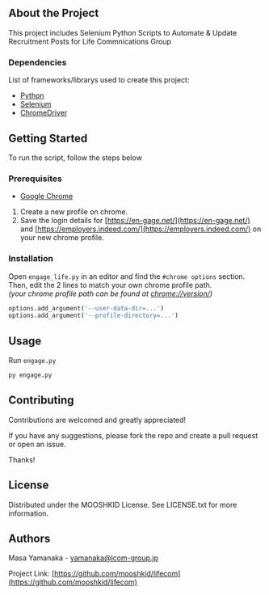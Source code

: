 ## About the Project
This project includes Selenium Python Scripts to Automate & Update Recruitment Posts for
Life Commnications Group


### Dependencies
List of frameworks/librarys used to create this project:

* [Python](https://www.python.org/downloads/)
* [Selenium](https://selenium-python.readthedocs.io/installation.html)
* [ChromeDriver](https://chromedriver.chromium.org/downloads)



## Getting Started
To run the script, follow the steps below

### Prerequisites
* [Google Chrome](https://www.google.com/chrome/)
1. Create a new profile on chrome.
2. Save the login details for [https://en-gage.net/](https://en-gage.net/) and [https://employers.indeed.com/](https://employers.indeed.com/) on your new chrome profile.



### Installation
Open `engage_life.py` in an editor and find the `#chrome options` section. <br>
Then, edit the 2 lines to match your own chrome profile path.<br>
*(your chrome profile path can be found at [chrome://version/](chrome://version/))*
```python
options.add_argument('--user-data-dir=...')
options.add_argument('--profile-directory=...')
```


## Usage
Run `engage.py`
```python
py engage.py
```


## Contributing
Contributions are welcomed and greatly appreciated!

If you have any suggestions, please fork the repo and create a pull request or open an issue. 

Thanks!


## License
Distributed under the MOOSHKID License. See LICENSE.txt for more information.


## Authors
Masa Yamanaka - yamanaka@lcom-group.jp

Project Link: [https://github.com/mooshkid/lifecom](https://github.com/mooshkid/lifecom)